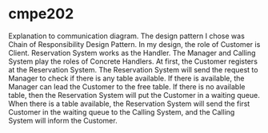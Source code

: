# cmpe202

Explanation to communication diagram.
  The design pattern I chose was Chain of Responsibility Design Pattern. In my design, the role of Customer is Client. Reservation System works as the Handler. The Manager and Calling System play the roles of Concrete Handlers. At first, the Customer registers at the Reservation System. The Reservation System will send the request to Manager to check if there is any table available. If there is available, the Manager can lead the Customer to the free table. If there is no available table, then the Reservation System will put the Customer in a waiting queue. When there is a table available, the Reservation System will send the first Customer in the waiting queue to the Calling System, and the Calling System will inform the Customer.
